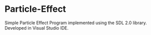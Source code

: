 # Particle-Effect
Simple Particle Effect Program implemented using the SDL 2.0 library.
Developed in Visual Studio IDE.
